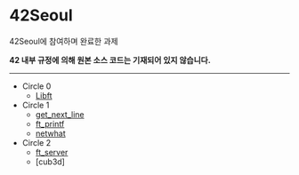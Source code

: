 # 42Seoul

42Seoul에 참여하며 완료한 과제

__42 내부 규정에 의해 원본 소스 코드는 기재되어 있지 않습니다.__

---

- Circle 0
  - [Libft](https://github.com/HyeonsikBae/42Seoul/blob/master/Libft/Libft.md)
- Circle 1
  - [get_next_line](https://github.com/HyeonsikBae/42Seoul/blob/master/get_next_line/get_next_line.md)
  - [ft_printf](https://github.com/HyeonsikBae/42Seoul/blob/master/ft_printf/ft_printf.md)
  - [netwhat](https://github.com/HyeonsikBae/42Seoul/blob/master/Netwhat/Netwhat.md)
- Circle 2
  - [ft_server](https://github.com/HyeonsikBae/42Seoul/blob/master/ft_server/ft_server.md)
  - [cub3d]